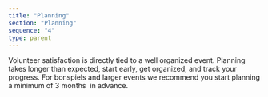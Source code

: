 ```yaml
---
title: "Planning"
section: "Planning"
sequence: "4"
type: parent
---
```


Volunteer satisfaction is directly tied to a well organized event. Planning takes longer than expected, start early, get organized, and track your progress. For bonspiels and larger events we recommend you start planning a minimum of 3 months  in advance.
